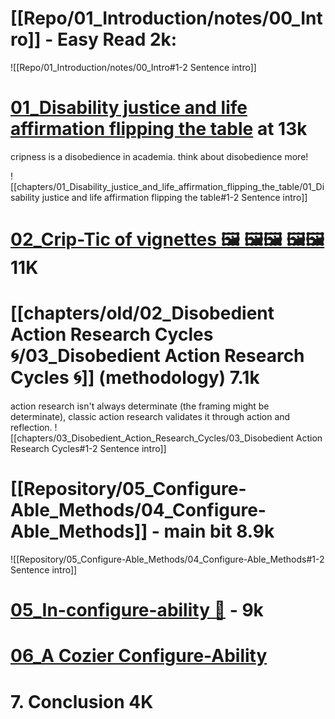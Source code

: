 # [[Repo/01_Introduction/notes/00_Intro]] - Easy Read  2k:
![[Repo/01_Introduction/notes/00_Intro#1-2 Sentence intro]]


# [01_Disability justice and life affirmation flipping the table](chapters/01_Disability_justice_and_life_affirmation_flipping_the_table/01_Disability%20justice%20and%20life%20affirmation%20flipping%20the%20table.md) at 13k

cripness is a disobedience in academia. think about disobedience more!

![[chapters/01_Disability_justice_and_life_affirmation_flipping_the_table/01_Disability justice and life affirmation flipping the table#1-2 Sentence intro]]

# [02_Crip-Tic of vignettes 🖼 🖼🖼  🖼🖼](chapters/02_Crip-Tic%20of%20vignettes/02_Crip-Tic%20of%20vignettes%20🖼%20🖼🖼%20%20🖼🖼.md) 11K

# [[chapters/old/02_Disobedient Action Research Cycles 🌀/03_Disobedient Action Research Cycles 🌀]] (methodology) 7.1k
action research isn't always determinate (the framing might be determinate), 
classic action research validates it through action and reflection.
![[chapters/03_Disobedient_Action_Research_Cycles/03_Disobedient Action Research Cycles#1-2 Sentence intro]]

# [[Repository/05_Configure-Able_Methods/04_Configure-Able_Methods]] - main bit 8.9k

![[Repository/05_Configure-Able_Methods/04_Configure-Able_Methods#1-2 Sentence intro]]

# [05_In-configure-ability 🦋](../chapters/05_In-configure-ability/05_In-configure-ability%20🦋.md) - 9k

# [06_A Cozier Configure-Ability](chapters/06_A%20Cozier%20Configure-Ability%20☺/06_A%20Cozier%20Configure-Ability.md)


# 7. Conclusion 4K



